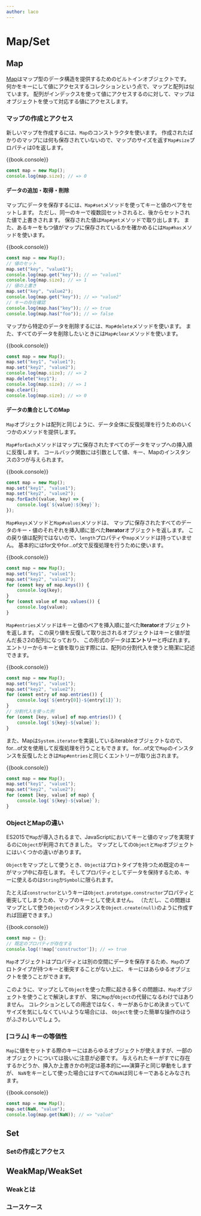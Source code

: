 ```yaml
---
author: laco
---
```


# Map/Set

## Map

[Map][]はマップ型のデータ構造を提供するためのビルトインオブジェクトです。
何かをキーにして値にアクセスするコレクションという点で、マップと配列は似ています。
配列がインデックスを使って値にアクセスするのに対して、マップはオブジェクトを使って対応する値にアクセスします。

### マップの作成とアクセス

新しいマップを作成するには、`Map`のコンストラクタを使います。
作成されたばかりのマップには何も保存されていないので、マップのサイズを返す`Map#size`プロパティは0を返します。

{{book.console}}
```js
const map = new Map();
console.log(map.size); // => 0
```

#### データの追加・取得・削除

マップにデータを保存するには、`Map#set`メソッドを使ってキーと値のペアをセットします。
ただし、同一のキーで複数回セットされると、後からセットされた値で上書きされます。
保存された値は`Map#get`メソッドで取り出します。
また、あるキーをもつ値がマップに保存されているかを確かめるには`Map#has`メソッドを使います。

{{book.console}}
```js
const map = new Map();
// 値のセット
map.set("key", "value1");
console.log(map.get("key")); // => "value1"
console.log(map.size); // => 1
// 値の上書き
map.set("key", "value2");
console.log(map.get("key")); // => "value2"
// キーの存在確認
console.log(map.has("key")); // => true
console.log(map.has("foo")); // => false
```

マップから特定のデータを削除するには、`Map#delete`メソッドを使います。
また、すべてのデータを削除したいときには`Map#clear`メソッドを使います。

{{book.console}}
```js
const map = new Map();
map.set("key1", "value1");
map.set("key2", "value2");
console.log(map.size); // => 2
map.delete("key1");
console.log(map.size); // => 1
map.clear();
console.log(map.size); // => 0
```

#### データの集合としてのMap

`Map`オブジェクトは配列と同じように、データ全体に反復処理を行うためのいくつかのメソッドを提供します。

`Map#forEach`メソッドはマップに保存されたすべてのデータをマップへの挿入順に反復します。
コールバック関数には引数として値、キー、Mapのインスタンスの3つが与えられます。

{{book.console}}
```js
const map = new Map();
map.set("key1", "value1");
map.set("key2", "value2");
map.forEach((value, key) => {
    console.log(`${value}:${key}`);
});
```

`Map#keys`メソッドと`Map#values`メソッドは、
マップに保存されたすべてのデータのキー・値のそれぞれを挿入順に並べた**Iterator**オブジェクトを返します。
この戻り値は配列ではないので、`length`プロパティや`map`メソッドは持っていません。
基本的にはfor文やfor...of文で反復処理を行うために使います。

{{book.console}}
```js
const map = new Map();
map.set("key1", "value1");
map.set("key2", "value2");
for (const key of map.keys()) {
    console.log(key);
}
for (const value of map.values()) {
    console.log(value);
}
```

`Map#entries`メソッドはキーと値のペアを挿入順に並べた**Iterator**オブジェクトを返します。
この戻り値を反復して取り出されるオブジェクトはキーと値が並んだ長さ2の配列になっており、
この形式のデータは**エントリー**と呼ばれます。
エントリーからキーと値を取り出す際には、配列の分割代入を使うと簡潔に記述できます。

{{book.console}}
```js
const map = new Map();
map.set("key1", "value1");
map.set("key2", "value2");
for (const entry of map.entries()) {
    console.log(`${entry[0]}-${entry[1]}`);
}
// 分割代入を使った例
for (const [key, value] of map.entries()) {
    console.log(`${key}-${value}`);
}
```

また、Mapは`System.iterator`を実装しているiterableオブジェクトなので、for...of文を使用して反復処理を行うこともできます。
for...of文で`Map`のインスタンスを反復したときは`Map#entries`と同じくエントリーが取り出されます。

{{book.console}}
```js
const map = new Map();
map.set("key1", "value1");
map.set("key2", "value2");
for (const [key, value] of map) {
    console.log(`${key}-${value}`);
}
```

### ObjectとMapの違い

ES2015で`Map`が導入されるまで、JavaScriptにおいてキーと値のマップを実現するのに`Object`が利用されてきました。
マップとしての`Object`と`Map`オブジェクトにはいくつかの違いがあります。

`Object`をマップとして使うとき、`Object`はプロトタイプを持つため既定のキーがマップ中に存在します。
そしてプロパティとしてデータを保持するため、キーに使えるのは`String`か`Symbol`に限られます。

たとえば`constructor`というキーは`Object.prototype.constructor`プロパティと衝突してしまうため、マップのキーとして使えません。
（ただし、この問題はマップとして使う`Object`のインスタンスを`Object.create(null)`のように作成すれば回避できます。）

{{book.console}}
```js
const map = {};
// 既定のプロパティが存在する
console.log(!!map['constructor']); // => true
```

`Map`オブジェクトはプロパティとは別の空間にデータを保存するため、`Map`のプロトタイプが持つキーと衝突することがない上に、
キーにはあらゆるオブジェクトを使うことができます。

このように、マップとして`Object`を使った際に起きる多くの問題は、`Map`オブジェクトを使うことで解決しますが、
常に`Map`が`Object`の代替になるわけではありません。
コレクションとしての用途ではなく、キーがあらかじめ決まっていてサイズを気にしなくていいような場合には、
`Object`を使った簡単な操作のほうがふさわしいでしょう。

### [コラム] キーの等価性

`Map`に値をセットする際のキーにはあらゆるオブジェクトが使えますが、一部のオブジェクトについては扱いに注意が必要です。
与えられたキーがすでに存在するかどうか、挿入か上書きかの判定は基本的に`===`演算子と同じ挙動をしますが、
`NaN`をキーとして使った場合にはすべての`NaN`は同じキーであるとみなされます。

{{book.console}}
```js
const map = new Map();
map.set(NaN, "value");
console.log(map.get(NaN)); // => "value"
```

## Set

### Setの作成とアクセス

## WeakMap/WeakSet

### Weakとは

### ユースケース


[Map]: https://developer.mozilla.org/ja/docs/Web/JavaScript/Reference/Global_Objects/Map
[Set]: https://developer.mozilla.org/ja/docs/Web/JavaScript/Reference/Global_Objects/Set
[WeakMap]: https://developer.mozilla.org/ja/docs/Web/JavaScript/Reference/Global_Objects/WeakMap
[WeakSet]: https://developer.mozilla.org/ja/docs/Web/JavaScript/Reference/Global_Objects/WeakSet
